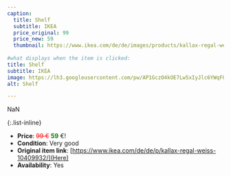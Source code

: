 ```yaml
---
caption:
  title: Shelf
  subtitle: IKEA
  price_original: 99
  price_new: 59
  thumbnail: https://www.ikea.com/de/de/images/products/kallax-regal-weiss__0601747_pe681619_s5.jpg
  
#what displays when the item is clicked:
title: Shelf
subtitle: IKEA
image: https://lh3.googleusercontent.com/pw/AP1GczO4kOE7Lw5xIyJlc6YWqFOke9YyJW3l8wfA6RBUxkX0oiORjw_sWklAdrUYa0VaE4VOJYYnHCl6spOD7aAIFRkuxALkRhC8xRlSmULZjIGOupQLJOiAblYWu-NgrJlXJlDQ_Iy0vl_ap0zckZ434KYWwQ=w1220-h1626-s-no-gm?authuser=0
alt: Shelf

---
```

NaN

{:.list-inline} 
- **Price**: <span style="color:red"><del>99 €</del></span> <span style="color:green">**59**</span> €!
- **Condition**: Very good
- **Original item link**: [https://www.ikea.com/de/de/p/kallax-regal-weiss-10409932/](Here)
- **Availability**: Yes
